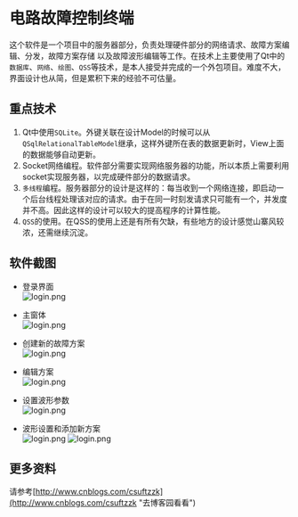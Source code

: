 # 电路故障控制终端 #

   这个软件是一个项目中的服务器部分，负责处理硬件部分的网络请求、故障方案编辑、分发，故障方案存储
以及故障波形编辑等工作。在技术上主要使用了Qt中的`数据库`、`网络`、`绘图`、`QSS`等技术，是本人接受并完成的一个外包项目。难度不大，界面设计也从简，但是累积下来的经验不可估量。
## 重点技术 ##
1. Qt中使用`SQLite`。外键关联在设计Model的时候可以从`QSqlRelationalTableModel`继承，这样外键所在表的数据更新时，View上面的数据能够自动更新。
2. Socket网络编程。软件部分需要实现网络服务器的功能，所以本质上需要利用socket实现服务器，以完成硬件部分的数据请求。
3. `多线程`编程。服务器部分的设计是这样的：每当收到一个网络连接，即启动一个后台线程处理该对应的请求。由于在同一时刻发请求只可能有一个，并发度并不高。因此这样的设计可以较大的提高程序的计算性能。
4. `QSS`的使用。在QSS的使用上还是有所有欠缺，有些地方的设计感觉山寨风较浓，还需继续沉淀。

## 软件截图 ##

- 登录界面  
![login.png](https://github.com/csuft/QCircuitFaultEditor/raw/master/CircuitFaultEditor/screenshots/login.png "使用前先登录")

- 主窗体  
![login.png](https://github.com/csuft/QCircuitFaultEditor/raw/master/CircuitFaultEditor/screenshots/windowa.png "主窗体")

- 创建新的故障方案  
![login.png](https://github.com/csuft/QCircuitFaultEditor/raw/master/CircuitFaultEditor/screenshots/windowb.png "使用默认配置创建新故障方案")

- 编辑方案  
![login.png](https://github.com/csuft/QCircuitFaultEditor/raw/master/CircuitFaultEditor/screenshots/windowc.png "编辑方案中的结点参数")

- 设置波形参数  
![login.png](https://github.com/csuft/QCircuitFaultEditor/raw/master/CircuitFaultEditor/screenshots/windowd.png "设置波形参数")

- 波形设置和添加新方案  
![login.png](https://github.com/csuft/QCircuitFaultEditor/raw/master/CircuitFaultEditor/screenshots/wave_settings.png "波形参数设置")
![login.png](https://github.com/csuft/QCircuitFaultEditor/raw/master/CircuitFaultEditor/screenshots/new_solution.png "添加故障方案")
## 更多资料 ##
请参考[http://www.cnblogs.com/csuftzzk](http://www.cnblogs.com/csuftzzk "去博客园看看")